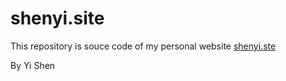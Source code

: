 # shenyi.site
This repository is souce code of my personal website [shenyi.ste](Http://www.shenyi.site)

By Yi Shen